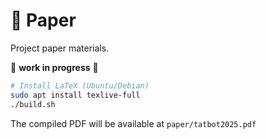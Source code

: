 # 📄 Paper

Project paper materials.

<!-- Removed toctree to avoid missing README warning -->

🚧 **work in progress** 🚧

```bash
# Install LaTeX (Ubuntu/Debian)
sudo apt install texlive-full
./build.sh
```

The compiled PDF will be available at `paper/tatbot2025.pdf`
